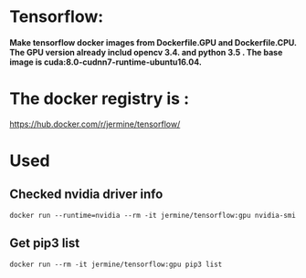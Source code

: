 # Tensorflow:
#### Make tensorflow docker images from Dockerfile.GPU and Dockerfile.CPU. The GPU version already includ opencv 3.4. and python 3.5 . The base image is cuda:8.0-cudnn7-runtime-ubuntu16.04.

# The docker registry is :
https://hub.docker.com/r/jermine/tensorflow/

# Used

## Checked nvidia driver info
```
docker run --runtime=nvidia --rm -it jermine/tensorflow:gpu nvidia-smi
```
## Get pip3 list
```
docker run --rm -it jermine/tensorflow:gpu pip3 list
```
